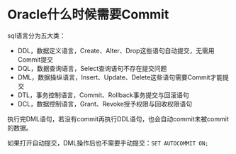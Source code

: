 # Oracle什么时候需要Commit

sql语言分为五大类：
  + DDL，数据定义语言，Create、Alter、Drop这些语句自动提交，无需用Commit提交
  + DQL，数据查询语言，Select查询语句不存在提交问题
  + DML，数据操纵语言，Insert、Update、Delete这些语句需要Commit才能提交
  + DTL，事务控制语言，Commit、Rollback事务提交与回滚语句
  + DCL，数据控制语言，Grant、Revoke授予权限与回收权限语句

执行完DML语句，若没有commit再执行DDL语句，也会自动commit未被commit的数据。

如果打开自动提交，DML操作后也不需要手动提交：`SET AUTOCOMMIT ON;`
